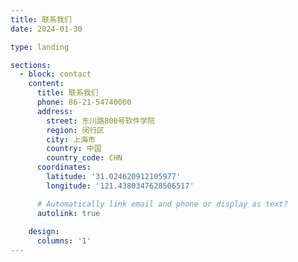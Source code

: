 ```yaml
---
title: 联系我们
date: 2024-01-30

type: landing

sections:
  - block: contact
    content:
      title: 联系我们
      phone: 86-21-54740000
      address:
        street: 东川路800号软件学院
        region: 闵行区
        city: 上海市
        country: 中国
        country_code: CHN
      coordinates:
        latitude: '31.024620912105977' 
        longitude: '121.4380347628506517'

      # Automatically link email and phone or display as text?
      autolink: true
    
    design:
      columns: '1'
---
```

